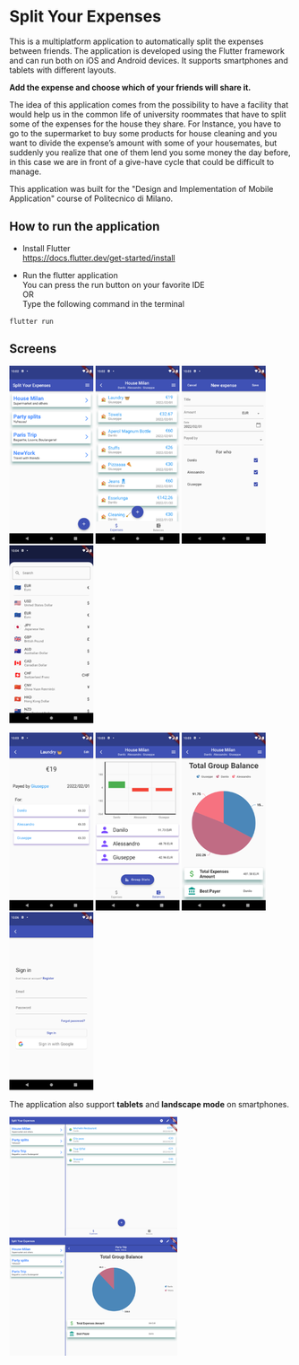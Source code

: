 # Split Your Expenses

This is a multiplatform application to automatically split the expenses between friends. The application is developed using the Flutter framework and can run both on iOS and Android devices. It supports smartphones and tablets with different layouts.  

**Add the expense and choose which of your friends will share it.**

The idea of this application comes from the possibility to have a facility that would help us in the common life of university roommates that have to split some of the expenses for the house they share. For Instance, you have to go to the supermarket to buy some products for house cleaning and you want to divide the expense’s amount with some of your housemates, but suddenly you realize that one of them lend you some money the day before, in this case we are in front of a give-have cycle that could be difficult to manage. 

This application was built for the "Design and Implementation of Mobile Application" course of Politecnico di Milano.



## How to run the application

* Install Flutter  
https://docs.flutter.dev/get-started/install

* Run the flutter application  
You can press the run button on your favorite IDE  
OR  
Type the following command in the terminal
```
flutter run
```

## Screens

<p float="left">
  <img src="documents/images/Immagine1.png" width = 150px>
  <img src="documents/images/Immagine2.png" width = 150px>
  <img src="documents/images/Immagine3.png" width = 150px>
  <img src="documents/images/Immagine4.png" width = 150px>
</p>
<p float="left">
  <img src="documents/images/Immagine5.png" width = 150px>
  <img src="documents/images/Immagine6.png" width = 150px>
  <img src="documents/images/Immagine7.png" width = 150px>
  <img src="documents/images/Immagine8.png" width = 150px>
</p>

The application also support **tablets** and **landscape mode** on smartphones.

<p float="left">
<img src="documents/images/tablet_Immagine9.png" width = 300px>
<img src="documents/images/tablet_Immagine10.png" width = 300px>
</p>
